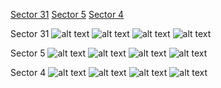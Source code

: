 [Sector 31](#sector31)
[Sector 5](#sector5)
[Sector 4](#sector4)

<a name = "sector31"></a>
Sector 31
![alt text](/tt/WASP-140_Sector_31/WASP-140_Sector_31_a_TimeSeries.png)
![alt text](/tt/WASP-140_Sector_31/WASP-140_Sector_31_b_FoldedLightCurve.png)
![alt text](/tt/WASP-140_Sector_31/WASP-140_Sector_31_b_IndividualTransitsWithFit.png)
![alt text](/tt/WASP-140_Sector_31/WASP-140_Sector_31_c_TimingResiduals.png)

<a name = "sector5"></a>
Sector 5
![alt text](/tt/WASP-140_Sector_5/WASP-140_Sector_5_a_TimeSeries.png)
![alt text](/tt/WASP-140_Sector_5/WASP-140_Sector_5_b_FoldedLightCurve.png)
![alt text](/tt/WASP-140_Sector_5/WASP-140_Sector_5_b_IndividualTransitsWithFit.png)
![alt text](/tt/WASP-140_Sector_5/WASP-140_Sector_5_c_TimingResiduals.png)

<a name = "sector4"></a>
Sector 4
![alt text](/tt/WASP-140_Sector_4/WASP-140_Sector_4_a_TimeSeries.png)
![alt text](/tt/WASP-140_Sector_4/WASP-140_Sector_4_b_FoldedLightCurve.png)
![alt text](/tt/WASP-140_Sector_4/WASP-140_Sector_4_b_IndividualTransitsWithFit.png)
![alt text](/tt/WASP-140_Sector_4/WASP-140_Sector_4_c_TimingResiduals.png)

